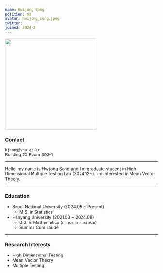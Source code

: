 ```yaml
---
name: Hwijong Song
position: ms
avatar: hwijong_song.jpeg
twitter:
joined: 2024-2
---
```


<img width="300" src="{{site.baseurl}}/images/people/{{page.avatar}}" data-action="zoom">

### Contact

<i class="fa fa-envelope-o"></i>  `hjsong@snu.ac.kr`<br>
<i class="fa fa-building"></i> Building 25 Room 303-1 <br> 

<hr>

Hello, my name is Hwijong Song and I'm graduate student in High Dimensional Multiple Testing Lab (2024.12~). I'm interested in Mean Vector Theory.

<hr>

### Education

* Seoul National University (2024.09 ~ Present)
    - M.S. in Statistics
* Hanyang University (2021.03 ~ 2024.08)
	- B.S. in Mathematics (minor in Finance)
	- Summa Cum Laude

<hr>

### Research Interests

* High Dimensional Testing
* Mean Vector Theory
* Multiple Testing
